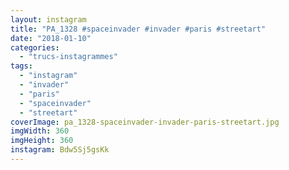 ```yaml
---
layout: instagram
title: "PA_1328 #spaceinvader #invader #paris #streetart"
date: "2018-01-10"
categories: 
  - "trucs-instagrammes"
tags: 
  - "instagram"
  - "invader"
  - "paris"
  - "spaceinvader"
  - "streetart"
coverImage: pa_1328-spaceinvader-invader-paris-streetart.jpg
imgWidth: 360
imgHeight: 360
instagram: Bdw5Sj5gsKk
---
```

